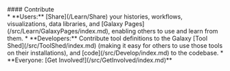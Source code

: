 <div class='center'>
#### Contribute
</div>
* **Users:** [Share](/Learn/Share) your histories, workflows, visualizations, data libraries, and [Galaxy Pages](/src/Learn/GalaxyPages/index.md), enabling others to use and learn from them.
* **Developers:** Contribute tool definitions to the Galaxy [Tool Shed](/src/ToolShed/index.md) (making it easy for others to use those tools on their installations), and [code](/src/Develop/index.md) to the codebase.
* **Everyone: [Get Involved!](/src/GetInvolved/index.md)**

